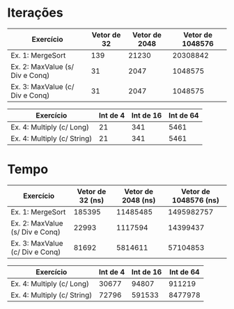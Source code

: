 <!-- 
    Monte uma tabela com os resultados das execuções acima.
    As linhas da tabela são os algoritmos implementados, as
    colunas o tamanho dos vetores usados para testar e contabilizar.
 -->

# Iterações

| Exercício | Vetor de 32 | Vetor de 2048 | Vetor de 1048576 |
|-|-|-|-|
| Ex. 1: MergeSort  | 139 | 21230 | 20308842
| Ex. 2: MaxValue (s/ Div e Conq) | 31 | 2047 | 1048575
| Ex. 3: MaxValue (c/ Div e Conq) | 31 | 2047 | 1048575

| Exercício | Int de 4 | Int de 16 | Int de 64 |
|-|-|-|-|
| Ex. 4: Multiply (c/ Long) | 21 | 341 | 5461
| Ex. 4: Multiply (c/ String) | 21 | 341 | 5461

# Tempo
| Exercício | Vetor de 32 (ns) | Vetor de 2048 (ns) | Vetor de 1048576 (ns) |
|-|-|-|-|
| Ex. 1: MergeSort  | 185395 | 11485485 | 1495982757
| Ex. 2: MaxValue (s/ Div e Conq) | 22993 | 1117594 | 14399437
| Ex. 3: MaxValue (c/ Div e Conq) | 81692 | 5814611 | 57104853

| Exercício | Int de 4 | Int de 16 | Int de 64 |
|-|-|-|-|
| Ex. 4: Multiply (c/ Long) | 30677 | 94807 | 911219
| Ex. 4: Multiply (c/ String) | 72796 | 591533 | 8477978
